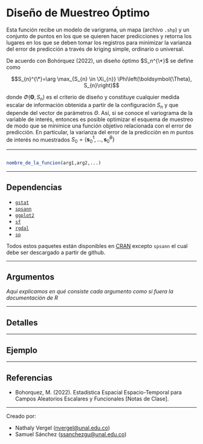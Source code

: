 # Diseño de Muestreo Óptimo

Esta función recibe un modelo de varigrama, un mapa (archivo `.shp`) y un conjunto de puntos en los que se quieren hacer predicciones y retorna los lugares en los que se deben tomar los registros para minimizar la varianza del error de predicción a través de kriging simple, ordinario o universal.

De acuerdo con Bohórquez (2022), un diseño óptimo $S_n^{\*}$ se define como

$$S_{n}^{\*}=\arg \max_{S_{n} \in \Xi_{n}} \Phi\left(\boldsymbol{\Theta}, S_{n}\right)$$

donde $\Phi(\boldsymbol{\Theta}, S_{n})$ es el criterio de diseño y constituye cualquier medida escalar de información obtenida a partir de la configuración $S_{n}$ y que depende del vector de parámetros $\Theta$. Así, si se conoce el variograma de la variable de interés, entonces es posible optimizar el esquema de muestreo de modo que se minimice una función objetivo relacionada con el error de predicción. En particular, la varianza del error de la predicción en $m$ puntos de interés no muestrados $S_{0}=\{\boldsymbol{s}_{0}^{1}, \ldots, \boldsymbol{s}_{0}^{B}\}$





---

```r

nombre_de_la_funcion(arg1,arg2,...)

```

---

## Dependencias

* [`gstat`](https://github.com/r-spatial/gstat)
* [`spsann`](https://github.com/Laboratorio-de-Pedometria/spsann-package)
* [`ggplot2`](https://github.com/tidyverse/ggplot2)
* [`sf`](https://github.com/r-spatial/sf)
* [`rgdal`](https://github.com/cran/rgdal)
* [`sp`](https://github.com/edzer/sp)

Todos estos paquetes están disponibles en [CRAN](https://cran.r-project.org/web/packages/available_packages_by_name.html#available-packages-D) excepto `spsann` el cual debe ser descargado a partir de github.

---

## Argumentos

*Aquí explicamos en qué consiste cada argumento como si fuera la documentación de R*

---

## Detalles



---

## Ejemplo


---
## Referencias

* Bohorquez, M. (2022). Estadística Espacial Espacio-Temporal para Campos Aleatorios Escalares y Funcionales [Notas de Clase].
---

Creado por: 
* Nathaly Vergel  (nvergel@unal.edu.co)
* Samuel Sánchez (ssanchezgu@unal.edu.co)

